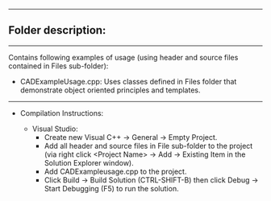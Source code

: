------------------------------------------------------------------------------------------------------------------------------------
## Folder description:
------------------------------------------------------------------------------------------------------------------------------------
Contains following examples of usage (using header and source files contained in Files sub-folder):

- CADExampleUsage.cpp: Uses classes defined in Files folder that demonstrate object oriented principles and templates. 
------------------------------------------------------------------------------------------------------------------------------------
* Compilation Instructions:  

  * Visual Studio:
    - Create new Visual C++ -> General -> Empty Project.
    - Add all header and source files in File sub-folder to the project (via right click \<Project Name\> -> Add -> Existing Item in the
      Solution Explorer window).
    - Add CADExampleusage.cpp to the project.
    - Click Build -> Build Solution (CTRL-SHIFT-B) then click Debug -> Start Debugging (F5) to run the solution.
